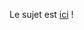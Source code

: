 Le sujet est
[ici](https://tribe.adatechschool.fr/t/atelier-pratique-des-donnees-en-json-et-des-boucles/486) !
